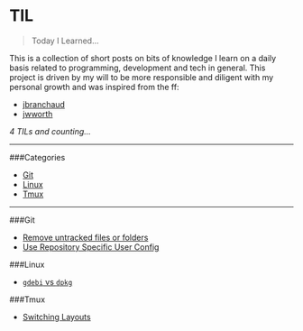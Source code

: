 # TIL
>Today I Learned...

This is a collection of short posts on bits of knowledge I learn on a daily basis related to programming, development and tech in general. This project is driven by my will to be more responsible and diligent with my personal growth and was inspired from the ff:

* [jbranchaud](https://github.com/jbranchaud/til)
* [jwworth](https://github.com/jwworth/til)


_4 TILs and counting..._


---

###Categories
* [Git](#git)
* [Linux](#linux)
* [Tmux](#tmux)

---

###Git
* [Remove untracked files or folders](git/remove-untracked-files-or-folders.md)
* [Use Repository Specific User Config](git/use-repository-specific-user-config.md)


###Linux
* [`gdebi` vs `dpkg`](linux/gdebi-vs-dpkg.md)

###Tmux
* [Switching Layouts](tmux/switching-layouts.md)